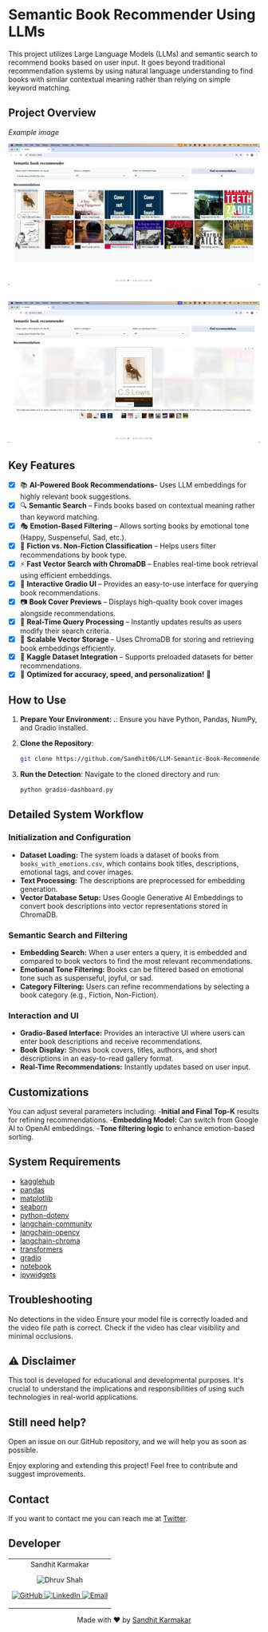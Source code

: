 Semantic Book Recommender Using LLMs
=================================================

This project utilizes Large Language Models (LLMs) and semantic search to recommend books based on user input. It goes beyond traditional recommendation systems by using natural language understanding to find books with similar contextual meaning rather than relying on simple keyword matching.


## Project Overview

*Example image*

![Image](image.jpg)
##
![Image](image1.jpg)

## Key Features
- [x] 📚 **AI-Powered Book Recommendations**– Uses LLM embeddings for highly relevant book suggestions.
- [x] 🔍 **Semantic Search** – Finds books based on contextual meaning rather than keyword matching.
- [x] 🎭 **Emotion-Based Filtering** – Allows sorting books by emotional tone (Happy, Suspenseful, Sad, etc.).
- [x] 📑 **Fiction vs. Non-Fiction Classification** – Helps users filter recommendations by book type.
- [x] ⚡ **Fast Vector Search with ChromaDB** – Enables real-time book retrieval using efficient embeddings.
- [x] 🎨 **Interactive Gradio UI** – Provides an easy-to-use interface for querying book recommendations.
- [x] 📷 **Book Cover Previews** – Displays high-quality book cover images alongside recommendations.
- [x] 🔗 **Real-Time Query Processing** – Instantly updates results as users modify their search criteria.
- [x] 💾 **Scalable Vector Storage** – Uses ChromaDB for storing and retrieving book embeddings efficiently.
- [x] 📖 **Kaggle Dataset Integration** – Supports preloaded datasets for better recommendations.
- [x] 🚀 **Optimized for accuracy, speed, and personalization!** 🚀

## How to Use

1. **Prepare Your Environment: .**:
    Ensure you have Python, Pandas, NumPy, and Gradio installed.

2. **Clone the Repository**:
    ```sh
    git clone https://github.com/Sandhit06/LLM-Semantic-Book-Recommender.git
    ```

3. **Run the Detection**:
    Navigate to the cloned directory and run:
    ```sh
   python gradio-dashboard.py
    ```

## Detailed System Workflow

### Initialization and Configuration
- **Dataset Loading:** The system loads a dataset of books from `books_with_emotions.csv`, which contains book titles, descriptions, emotional tags, and cover images.
- **Text Processing:** The descriptions are preprocessed for embedding generation.
- **Vector Database Setup:** Uses Google Generative AI Embeddings to convert book descriptions into vector representations stored in ChromaDB.

### Semantic Search and Filtering
- **Embedding Search:** When a user enters a query, it is embedded and compared to book vectors to find the most relevant recommendations.
- **Emotional Tone Filtering:** Books can be filtered based on emotional tone such as suspenseful, joyful, or sad.
- **Category Filtering:** Users can refine recommendations by selecting a book category (e.g., Fiction, Non-Fiction).

### Interaction and UI
- **Gradio-Based Interface:** Provides an interactive UI where users can enter book descriptions and receive recommendations.
- **Book Display:** Shows book covers, titles, authors, and short descriptions in an easy-to-read gallery format.
- **Real-Time Recommendations:** Instantly updates based on user input.


## Customizations

You can adjust several parameters including:
-**Initial and Final Top-K** results for refining recommendations.
-**Embedding Model:** Can switch from Google AI to OpenAI embeddings.
-**Tone filtering logic** to enhance emotion-based sorting.

## System Requirements
* [kagglehub](https://pypi.org/project/kagglehub/)
* [pandas](https://pypi.org/project/pandas/)
* [matplotlib](https://pypi.org/project/matplotlib/)
* [seaborn](https://pypi.org/project/seaborn/)
* [python-dotenv](https://pypi.org/project/python-dotenv/)
* [langchain-community](https://pypi.org/project/langchain-community/)
* [langchain-opencv](https://pypi.org/project/langchain-opencv/)
* [langchain-chroma](https://pypi.org/project/langchain-chroma/)
* [transformers](https://pypi.org/project/transformers/)
* [gradio](https://pypi.org/project/gradio/)
* [notebook](https://pypi.org/project/notebook/)
* [ipywidgets](https://pypi.org/project/ipywidgets/)

## Troubleshooting
No detections in the video
Ensure your model file is correctly loaded and the video file path is correct. Check if the video has clear visibility and minimal occlusions.

## ⚠ Disclaimer
This tool is developed for educational and developmental purposes. It's crucial to understand the implications and responsibilities of using such technologies in real-world applications.


## Still need help?
Open an issue on our GitHub repository, and we will help you as soon as possible.

Enjoy exploring and extending this project! Feel free to contribute and suggest improvements.

## Contact

If you want to contact me you can reach me at [Twitter](https://x.com/SandhitK).

## Developer
<table>
    <tr align="center">
        <td>
        Sandhit Karmakar
        <p align="center">
            <img src = "https://avatars.githubusercontent.com/u/90787826?v=4" width="150" height="150" alt="Dhruv Shah">
        </p>
            <p align="center">
                <a href = "https://github.com/Sandhit06">
                    <img src = "http://www.iconninja.com/files/241/825/211/round-collaboration-social-github-code-circle-network-icon.svg" width="36" height = "36" alt="GitHub"/>
                </a>
                <a href = "https://www.linkedin.com/in/sandhit-karmakar/" target="_blank">
                    <img src = "http://www.iconninja.com/files/863/607/751/network-linkedin-social-connection-circular-circle-media-icon.svg" width="36" height="36" alt="LinkedIn"/>
                </a>
                <a href = "mailto:sandhitkarmakar@gmail.com" target="_blank">
                    <img src = "https://www.iconninja.com/files/312/807/734/share-send-email-chat-circle-message-mail-icon.svg" width="36" height="36" alt="Email"/>
                </a>
            </p>
        </td>
    </tr>
</table>

<p align="center">
    Made with ❤️ by <a href="https://github.com/Sandhit06">Sandhit Karmakar</a>
</p>

